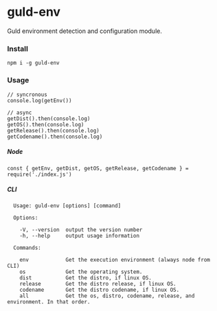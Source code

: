 # guld-env

Guld environment detection and configuration module.

### Install

```
npm i -g guld-env
```

### Usage

```
// syncronous
console.log(getEnv())

// async
getDist().then(console.log)
getOS().then(console.log)
getRelease().then(console.log)
getCodename().then(console.log)
```

##### Node

```
const { getEnv, getDist, getOS, getRelease, getCodename } = require('./index.js')
```

##### CLI

```
  Usage: guld-env [options] [command]

  Options:

    -V, --version  output the version number
    -h, --help     output usage information

  Commands:

    env            Get the execution environment (always node from CLI)
    os             Get the operating system.
    dist           Get the distro, if linux OS.
    release        Get the distro release, if linux OS.
    codename       Get the distro codename, if linux OS.
    all            Get the os, distro, codename, release, and environment. In that order.
